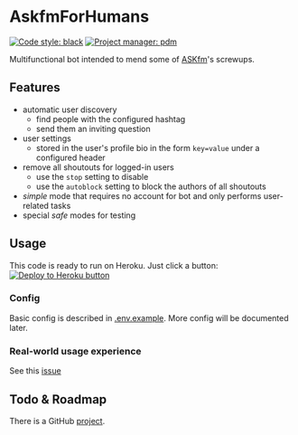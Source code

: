 # AskfmForHumans

[![Code style: black](https://img.shields.io/badge/code%20style-black-000000.svg)](https://github.com/psf/black)
[![Project manager: pdm](https://img.shields.io/badge/project%20manager-pdm-blue.svg)](https://github.com/frostming/pdm)

Multifunctional bot intended to mend some of [ASKfm](https://ask.fm)'s screwups.

## Features

- automatic user discovery
  - find people with the configured hashtag
  - send them an inviting question
- user settings
  - stored in the user's profile bio in the form `key=value` under a configured header
- remove all shoutouts for logged-in users
  - use the `stop` setting to disable
  - use the `autoblock` setting to block the authors of all shoutouts
- *simple* mode that requires no account for bot and only performs user-related tasks
- special *safe* modes for testing

## Usage

This code is ready to run on Heroku. Just click a button:  
[![Deploy to Heroku button](https://www.herokucdn.com/deploy/button.svg)](https://heroku.com/deploy?template=https://github.com/AskfmForHumans/afh-bot/tree/production)

### Config

Basic config is described in [.env.example](.env.example).
More config will be documented later.

### Real-world usage experience

See this [issue](https://github.com/AskfmForHumans/afh-bot/issues/3)

## Todo & Roadmap

There is a GitHub [project](https://github.com/orgs/AskfmForHumans/projects/1).
